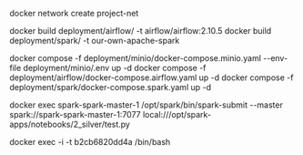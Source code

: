 
docker network create project-net

docker build deployment/airflow/ -t airflow/airflow:2.10.5
docker build deployment/spark/ -t our-own-apache-spark

docker compose -f deployment/minio/docker-compose.minio.yaml --env-file deployment/minio/.env up -d
docker compose -f deployment/airflow/docker-compose.airflow.yaml up -d
docker compose -f deployment/spark/docker-compose.spark.yaml up -d


docker exec spark-spark-master-1 /opt/spark/bin/spark-submit --master spark://spark-spark-master-1:7077 local:///opt/spark-apps/notebooks/2_silver/test.py

docker exec -i -t b2cb6820dd4a /bin/bash   

